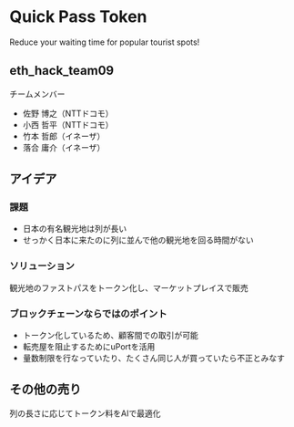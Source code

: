 # Quick Pass Token
Reduce your waiting time for popular tourist spots!

## eth_hack_team09
チームメンバー
- 佐野 博之（NTTドコモ）
- 小西 哲平（NTTドコモ）
- 竹本 哲郎（イネーザ）
- 落合 庸介（イネーザ）

## アイデア
### 課題
- 日本の有名観光地は列が長い
- せっかく日本に来たのに列に並んで他の観光地を回る時間がない
### ソリューション
観光地のファストパスをトークン化し、マーケットプレイスで販売
### ブロックチェーンならではのポイント
- トークン化しているため、顧客間での取引が可能
- 転売屋を阻止するためにuPortを活用
- 量数制限を行なっていたり、たくさん同じ人が買っていたら不正とみなす

## その他の売り
列の長さに応じてトークン料をAIで最適化
